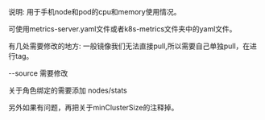 说明: 用于手机node和pod的cpu和memory使用情况。

可使用metrics-server.yaml文件或者k8s-metrics文件夹中的yaml文件。

有几处需要修改的地方: 一般镜像我们无法直接pull,所以需要自己单独pull，在进行tag。

--source 需要修改


关于角色绑定的需要添加 nodes/stats

另外如果有问题，再把关于minClusterSize的注释掉。